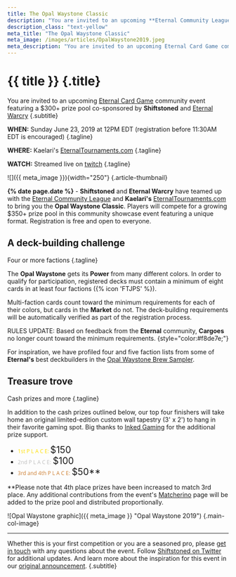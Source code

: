 ```yaml
---
title: The Opal Waystone Classic
description: "You are invited to an upcoming **Eternal Community League**{.test} event featuring a $300+ prize pool co-sponsored by **Shiftstoned** and **Eternal Warcry**. The **Opal Waystone Classic** takes place on **Sunday June 23** and includes a unique deck-building challenge. Players may register at **eternaltournaments.com** and the event will be streamed live on **twitch**. Details and addditional information can be found here."
description_class: "text-yellow"
meta_title: "The Opal Waystone Classic"
meta_image: /images/articles/OpalWaystone2019.jpeg
meta_description: "You are invited to an upcoming Eternal Card Game community event featuring a $300+ prize pool co-sponsored by Shiftstoned and Eternal Warcry"
---
```

# {{ title }} {.title}

You are invited to an upcoming [Eternal Card Game][] community event featuring a $300+ prize pool co-sponsored by **Shiftstoned** and [Eternal Warcry][]
{.subtitle}

  [Eternal Card Game]: https://direwolfdigital.com/eternal/
  [Eternal Warcry]: https://eternalwarcry.com/

<!--
**June 14, 2019** - May is shaping up to be a busy month for competitive **Eternal**, with this weekend's **Dark Frontier EQC** and the mid-month **Master's Challenges**. As players are busy preparing for the first ever official **Eternal World Championship**, event organizers are holding off on re-scheduling the **Opal Waystone** event until some time in June or July most likely.
{style="color:#f8de7e;"}
-->

**WHEN:** Sunday June 23, 2019 at 12PM EDT (registration before 11:30AM EDT is encouraged)
{.tagline}

**WHERE:** Kaelari's [EternalTournaments.com][]
{.tagline}

  [EternalTournaments.com]: https://eternaltournaments.com/

**WATCH:** Streamed live on [twitch][]
{.tagline}

  [twitch]: https://www.twitch.tv/thegreatparliament

![]({{ meta_image }}){width="250"}
{.article-thumbnail}

**{% date page.date %}** - **Shiftstoned** and **Eternal Warcry** have teamed up with the [Eternal Community League][] and **Kaelari's** [EternalTournaments.com][] to bring you the **Opal Waystone Classic**. Players will compete for a growing $350+ prize pool in this community showcase event featuring a unique format. Registration is free and open to everyone.

  [Eternal Community League]: https://www.tgpeternal.com/eternal-community-league/

## A deck-building challenge

Four or more factions
{.tagline}

The **Opal Waystone** gets its **Power** from many different colors. In order to qualify for participation, registered decks must contain a minimum of eight cards in at least four factions ({% icon 'FTJPS' %}).

Multi-faction cards count toward the minimum requirements for each of their colors, but cards in the **Market** do not. The deck-building requirements will be automatically verified as part of the registration process.

RULES UPDATE: Based on feedback from the **Eternal** community, **Cargoes** no longer count toward the minimum requirements.
{style="color:#f8de7e;"}

For inspiration, we have profiled four and five faction lists from some of **Eternal's** best deckbuilders in the [Opal Waystone Brew Sampler][].

  [Opal Waystone Brew Sampler]: /articles/OpalBrews.html

## Treasure trove

Cash prizes and more
{.tagline}

In addition to the cash prizes outlined below, our top four finishers will take home an original limited-edition custom wall tapestry (3' x 2') to hang in their favorite gaming spot. Big thanks to [Inked Gaming][] for the additional prize support.

  [Inked Gaming]: https://www.inkedgaming.com/

* <span style="font: 12px Open Sans; color:#FFDF00;">1st P L A C E: </span><span style="font-size: 1.3rem">$150</span>
* <span style="font: 12px Open Sans; color:#C0C0C0;">2nd P L A C E:</span> <span style="font-size: 1.3rem">$100</span>
* <span style="font: 12px Open Sans; color:#cd7f32;">3rd and 4th P L A C E:</span> <span style="font-size: 1.3rem">$50**</span>

<!--
* <span style="font: 12px Open Sans; color:#32CD32;">5th - 8th P L A C E:</span> 10 **ECL** points
-->
<!--
\*As with the regularly scheduled **Eternal Community League** events, all competitors will earn 1 ECL point per Swiss win and 1 point for playing at least two rounds.
-->

\*\*Please note that 4th place prizes have been increased to match 3rd place. Any additional contributions from the event's [Matcherino][] page will be added to the prize pool and distributed proportionally.

  [Matcherino]: https://matcherino.com/t/opalwaystone

![Opal Waystone graphic]({{ meta_image }} "Opal Waystone 2019")
{.main-col-image}

<!--
## Live on twitch featuring Grimfan, BassoonBuffoon and TheMantidMan

An all-star team of casting talent
{.tagline}

Tune in to all the action on game day at **The Great Parliament's** [twitch channel][TGP twitch]. Play-by-play will be handled by a dynamic duo featuring: [Grimfan][] (Eternal's** favorite ferret-based streamer and [displayer of five-faction Power][DoP]) along with [BassoonBuffoon][] (Scout's dad and co-host of [From the Void][] podcast). Between matches community ambassador, beacon of positivity and co-host of [Unexpected Results][] **TheMantidMan** will be treating listeners to his insightful analysis.

  [TGP twitch]: https://www.twitch.tv/thegreatparliament
  [Grimfan]: https://www.twitch.tv/grimfan
  [DoP]: https://www.shiftstoned.com/epc/?d=EBIEEyICFvHBFkHEF0HBFpHEF5HEFmGCCsHErfEEBsFCFvEEC3FEE2HEFkBCB6FBBBBB-DBB7FBB5HBB_BCDsIBDrICDqIEEzHCD7HCEqICE9HCE3HCDoIBDlICAABrfBBBvEBBjMBEqEBF7G&t=%5BGrimfan%5D%20A%20Display%20of%20Power
  [BassoonBuffoon]: https://www.twitch.tv/bassoonbuffoon
  [From the Void]: http://www.fromthevoidpodcast.com/
  [Unexpected Results]: https://unexpectedresults.simplecast.fm/
-->
<!--
## Opportunities to get involved

Together we'll find the path
{.tagline}

The **Eternal Community League** is currently seeking to expand it's team of [production staff][], so if you are interested in helping out be sure to hit them up. In addition, **Shiftstoned** has many opportunities available for coders, testers, content creators or even just people to help spread the word about this event - so if you are interested in getting involved, please don't hesitate to [get in touch][contact].

  [production staff]: https://www.reddit.com/r/EternalCardGame/comments/ap58pu/the_ecl_is_looking_for_new_volunteers/
  [contact]: /contact/
-->
<!-- 
Registration deadline?
-->
<!-- 
Inspirational lists for proposed tournament using a format limted to four or more factions:
-->
<!--
Something something new paragraph.

Something something new paragraph.
-->

----

Whether this is your first competition or you are a seasoned pro, please [get in touch][contact] with any questions about the event. Follow [Shiftstoned on Twitter][] for additional updates. And learn more about the inspiration for this event in our [original announcement][].
{.subtitle}

  [contact]: /contact/
  [Shiftstoned on Twitter]: https://twitter.com/shiftstoned
  [original announcement]: /articles/OpalWaystoneHorizon.html